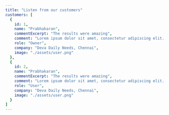 ```yaml
---
title: "Listen from our customers"
customers: [
  {
    id: 1,
    name: "Prabhakaran",
    commentExcerpt: "The results were amazing",
    comment: "Lorem ipsum dolor sit amet, consectetur adipiscing elit. Nunc pretium scelerisque neque amet Lorem ipsum dolor sit amet, consect",
    role: "Owner",
    company: "Deva Daily Needs, Chennai",
    image: "./assets/user.png"
  },
  {
    id: 2,
    name: "Prabhakaran",
    commentExcerpt: "The results were amazing",
    comment: "Lorem ipsum dolor sit amet, consectetur adipiscing elit. Nunc pretium scelerisque neque amet Lorem ipsum dolor sit amet, consect",
    role: "User",
    company: "Deva Daily Needs, Chennai",
    image: "./assets/user.png"
  }
]
---
```

